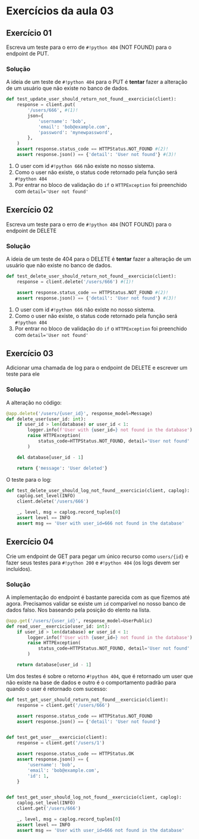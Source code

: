 # Exercícios da aula 03

## Exercício 01

Escreva um teste para o erro de `#!python 404` (NOT FOUND) para o endpoint de PUT.

### Solução

A ideia de um teste de `#!python 404` para o PUT é **tentar** fazer a alteração de um usuário que não existe no banco de dados.

```python title="Teste de 404"
def test_update_user_should_return_not_found__exercicio(client):
    response = client.put(
        '/users/666', #(1)!
        json={
            'username': 'bob',
            'email': 'bob@example.com',
            'password': 'mynewpassword',
        },
    )
    assert response.status_code == HTTPStatus.NOT_FOUND #(2)!
    assert response.json() == {'detail': 'User not found'} #(3)!
```

1. O user com id `#!python 666` não existe no nosso sistema.
2. Como o user não existe, o status code retornado pela função será `#!python 404`
3. Por entrar no bloco de validação do `if` o `HTTPException` foi preenchido com `detail='User not found'`

## Exercício 02

Escreva um teste para o erro de `#!python 404` (NOT FOUND) para o endpoint de DELETE

### Solução

A ideia de um teste de 404 para o DELETE é **tentar** fazer a alteração de um usuário que não existe no banco de dados.

```python title="Teste de 404"
def test_delete_user_should_return_not_found__exercicio(client):
    response = client.delete('/users/666') #(1)!

	assert response.status_code == HTTPStatus.NOT_FOUND #(2)!
    assert response.json() == {'detail': 'User not found'} #(3)!
```

1. O user com id `#!python 666` não existe no nosso sistema.
2. Como o user não existe, o status code retornado pela função será `#!python 404`
3. Por entrar no bloco de validação do `if` o `HTTPException` foi preenchido com `detail='User not found'`



## Exercício 03

Adicionar uma chamada de log para o endpoint de DELETE e escrever um teste para ele

### Solução

A alteração no código:

```python hl_lines="4"
@app.delete('/users/{user_id}', response_model=Message)
def delete_user(user_id: int):
    if user_id > len(database) or user_id < 1:
        logger.info(f'User with {user_id=} not found in the database')
        raise HTTPException(
            status_code=HTTPStatus.NOT_FOUND, detail='User not found'
        )

    del database[user_id - 1]

    return {'message': 'User deleted'}
```

O teste para o log:

```python
def test_delete_user_should_log_not_found__exercicio(client, caplog):
    caplog.set_level(INFO)
    client.delete('/users/666')

    _, level, msg = caplog.record_tuples[0]
    assert level == INFO
    assert msg == 'User with user_id=666 not found in the database'
```

## Exercício 04

Crie um endpoint de GET para pegar um único recurso como `users/{id}` e fazer seus testes para `#!python 200` e `#!python 404` (os logs devem ser incluídos).

### Solução

A implementação do endpoint é bastante parecida com as que fizemos até agora. Precisamos validar se existe um `id` comparível no nosso banco de dados falso. Nos baseando pela posição do elento na lista.

```python
@app.get('/users/{user_id}', response_model=UserPublic)
def read_user__exercicio(user_id: int):
    if user_id > len(database) or user_id < 1:
        logger.info(f'User with {user_id=} not found in the database')
        raise HTTPException(
            status_code=HTTPStatus.NOT_FOUND, detail='User not found'
        )

    return database[user_id - 1]
```

Um dos testes é sobre o retorno `#!python 404`, que é retornado um user que não existe na base de dados e outro é o comportamento padrão para quando o user é retornado com sucesso:

```python
def test_get_user_should_return_not_found__exercicio(client):
    response = client.get('/users/666')

    assert response.status_code == HTTPStatus.NOT_FOUND
    assert response.json() == {'detail': 'User not found'}


def test_get_user___exercicio(client):
    response = client.get('/users/1')

    assert response.status_code == HTTPStatus.OK
    assert response.json() == {
        'username': 'bob',
        'email': 'bob@example.com',
        'id': 1,
    }


def test_get_user_should_log_not_found__exercicio(client, caplog):
    caplog.set_level(INFO)
    client.get('/users/666')

    _, level, msg = caplog.record_tuples[0]
    assert level == INFO
    assert msg == 'User with user_id=666 not found in the database'
```
